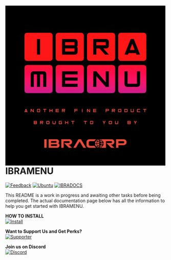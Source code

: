 <a href="https://ibramenu.io"><img src="/ibramenu-logo.png" align="left" height="500" width="500" ></a>

IBRAMENU
========
[![Feedback](https://img.shields.io/badge/IBRAMENU-Feedback-brightgreen?style=plastic)](https://feedback.ibracorp.io/ibramenu)
[![Ubuntu](https://img.shields.io/badge/Works%20best%20with-Ubuntu-E95420?style=plastic&logo=ubuntu&logoColor=white)](https://ubuntu.com)
[![IBRADOCS](https://img.shields.io/badge/IBRA-Docs-blue?style=plastic)](https://docs.ibracorp.io)

This README is a work in progress and awaiting other tasks before being completed. 
The actual documentation page below has all the information to help you get started with IBRAMENU.

**HOW TO INSTALL** <br>
[![Install](https://img.shields.io/badge/Install-IBRAMENU-brightgreen?style=plastic)](https://docs.ibracorp.io/ibramenu)

**Want to Support Us and Get Perks?** <br>
[![Supporter](https://img.shields.io/badge/Become%20a-Supporter-brightgreen?style=plastic)](https://ibramenu.io/store/)

**Join us on Discord** <br>
[![Discord](https://img.shields.io/discord/595508571135803403?label=Discord&logo=Discord&style=plastic)](https://i.ibracorp.io/discord)
